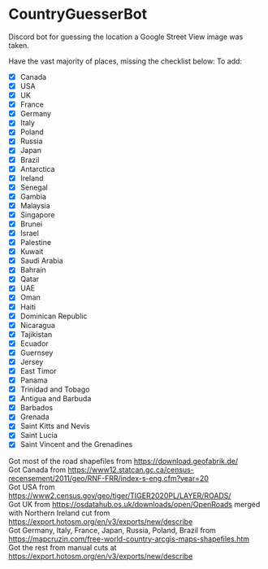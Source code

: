 # CountryGuesserBot

Discord bot for guessing the location a Google Street View image was taken.

Have the vast majority of places, missing the checklist below:
To add:
   - [x] Canada
   - [x] USA
   - [x] UK
   - [x] France
   - [x] Germany
   - [x] Italy
   - [x] Poland
   - [x] Russia
   - [x] Japan
   - [x] Brazil
   - [x] Antarctica
   - [x] Ireland
   - [x] Senegal
   - [x] Gambia
   - [x] Malaysia
   - [x] Singapore
   - [x] Brunei
   - [x] Israel
   - [x] Palestine
   - [x] Kuwait
   - [x] Saudi Arabia
   - [x] Bahrain
   - [x] Qatar
   - [x] UAE
   - [x] Oman
   - [x] Haiti
   - [x] Dominican Republic
   - [x] Nicaragua
   - [x] Tajikistan
   - [x] Ecuador
   - [x] Guernsey
   - [x] Jersey
   - [x] East Timor
   - [x] Panama
   - [x] Trinidad and Tobago
   - [x] Antigua and Barbuda
   - [x] Barbados
   - [x] Grenada
   - [x] Saint Kitts and Nevis
   - [x] Saint Lucia
   - [x] Saint Vincent and the Grenadines

Got most of the road shapefiles from https://download.geofabrik.de/  
Got Canada from https://www12.statcan.gc.ca/census-recensement/2011/geo/RNF-FRR/index-s-eng.cfm?year=20  
Got USA from https://www2.census.gov/geo/tiger/TIGER2020PL/LAYER/ROADS/  
Got UK from https://osdatahub.os.uk/downloads/open/OpenRoads merged with Northern Ireland cut from https://export.hotosm.org/en/v3/exports/new/describe  
Got Germany, Italy, France, Japan, Russia, Poland, Brazil from https://mapcruzin.com/free-world-country-arcgis-maps-shapefiles.htm  
Got the rest from manual cuts at https://export.hotosm.org/en/v3/exports/new/describe
